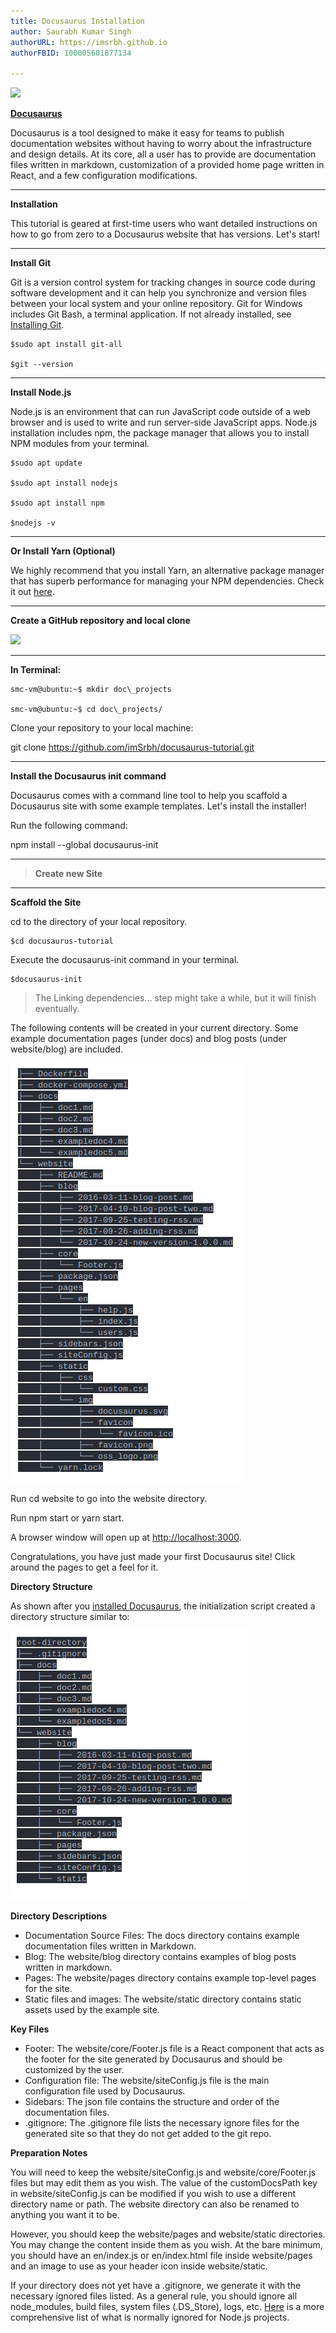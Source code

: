 ```yaml
---
title: Docusaurus Installation
author: Saurabh Kumar Singh
authorURL: https://imsrbh.github.io
authorFBID: 100005601877134

---
```




![](https://docusaurus.io/img/docusaurus.svg)

[__Docusaurus__](https://docusaurus.io/en)

Docusaurus is a tool designed to make it easy for teams to publish documentation websites without having to worry about the infrastructure and design details. At its core, all a user has to provide are documentation files written in markdown, customization of a provided home page written in React, and a few configuration modifications.

<!--truncate-->
___
**Installation**

This tutorial is geared at first-time users who want detailed instructions on how to go from zero to a Docusaurus website that has versions. Let&#39;s start!
___
**Install Git**

Git is a version control system for tracking changes in source code during software development and it can help you synchronize and version files between your local system and your online repository. Git for Windows includes Git Bash, a terminal application. If not already installed, see [Installing Git](https://git-scm.com/book/en/v2/Getting-Started-Installing-Git).

```console
$sudo apt install git-all

$git --version
```
___
**Install Node.js**

Node.js is an environment that can run JavaScript code outside of a web browser and is used to write and run server-side JavaScript apps. Node.js installation includes npm, the package manager that allows you to install NPM modules from your terminal.

```console
$sudo apt update

$sudo apt install nodejs

$sudo apt install npm

$nodejs -v
```

___
**Or Install Yarn (Optional)**

We highly recommend that you install Yarn, an alternative package manager that has superb performance for managing your NPM dependencies. Check it out [here](https://yarnpkg.com/en/docs/install).

___
**Create a GitHub repository and local clone**

 ![](https://lh3.googleusercontent.com/D3RRtV1q_DZeCiDb4ukTSDhcRzYYp9lAWrQRMkYWpeNRgZr0_WtTJPj4d3eB-QJti19q3A-eZJwjhnzErA-Neqzhd95zwIVftk-trtYupBCeJ1uTk30ApKpMXIvRS1aK6hhXkNjB)
___
__In Terminal:__

```console
smc-vm@ubuntu:~$ mkdir doc\_projects

smc-vm@ubuntu:~$ cd doc\_projects/
```

Clone your repository to your local machine:

git clone https://github.com/imSrbh/docusaurus-tutorial.git

___
**Install the Docusaurus init command**

Docusaurus comes with a command line tool to help you scaffold a Docusaurus site with some example templates. Let&#39;s install the installer!

Run the following command:

npm install --global docusaurus-init


___
>**Create new Site**

___
**Scaffold the Site**

cd to the directory of your local repository.
```console
$cd docusaurus-tutorial
```
Execute the docusaurus-init command in your terminal.
```console
$docusaurus-init
```

>The Linking dependencies... step might take a while, but it will finish eventually.

The following contents will be created in your current directory. Some example documentation pages (under docs) and blog posts (under website/blog) are included.


![](https://github.com/imSrbh/Jetson-Devices/blob/master/website/static/img/dir1.png?raw=true)

Run cd website to go into the website directory.

Run npm start or yarn start.

A browser window will open up at [http://localhost:3000](http://localhost:3000/).

Congratulations, you have just made your first Docusaurus site! Click around the pages to get a feel for it.

**Directory Structure**

As shown after you [installed Docusaurus](https://docusaurus.io/docs/en/installation), the initialization script created a directory structure similar to:

![](https://github.com/imSrbh/Jetson-Devices/blob/master/website/static/img/dir2.png?raw=true)

**Directory Descriptions**

- Documentation Source Files: The docs directory contains example documentation files written in Markdown.
- Blog: The website/blog directory contains examples of blog posts written in markdown.
- Pages: The website/pages directory contains example top-level pages for the site.
- Static files and images: The website/static directory contains static assets used by the example site.

**Key Files**

- Footer: The website/core/Footer.js file is a React component that acts as the footer for the site generated by Docusaurus and should be customized by the user.
- Configuration file: The website/siteConfig.js file is the main configuration file used by Docusaurus.
- Sidebars: The json file contains the structure and order of the documentation files.
- .gitignore: The .gitignore file lists the necessary ignore files for the generated site so that they do not get added to the git repo.

**Preparation Notes**

You will need to keep the website/siteConfig.js and website/core/Footer.js files but may edit them as you wish. The value of the customDocsPath key in website/siteConfig.js can be modified if you wish to use a different directory name or path. The website directory can also be renamed to anything you want it to be.

However, you should keep the website/pages and website/static directories. You may change the content inside them as you wish. At the bare minimum, you should have an en/index.js or en/index.html file inside website/pages and an image to use as your header icon inside website/static.

If your directory does not yet have a .gitignore, we generate it with the necessary ignored files listed. As a general rule, you should ignore all node\_modules, build files, system files (.DS\_Store), logs, etc. [Here](https://github.com/github/gitignore/blob/master/Node.gitignore) is a more comprehensive list of what is normally ignored for Node.js projects.